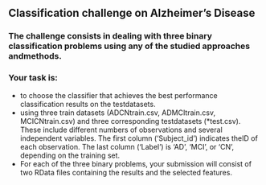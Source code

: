 ## Classification challenge on Alzheimer’s Disease

### The challenge consists in dealing with three binary classification problems using any of the studied approaches andmethods. 

### Your task is: 
- to choose the classifier that achieves the best performance classification results on the testdatasets.
- using three train datasets (ADCNtrain.csv, ADMCItrain.csv, MCICNtrain.csv) and three corresponding testdatasets (*test.csv). These include different numbers of observations and several independent variables. The first column (‘Subject_id’) indicates theID of each observation. The last column (‘Label’) is ‘AD’, ‘MCI’, or ‘CN’, depending on the training set.
- For each of the three binary problems, your submission will consist of two RData files containing the results and the selected features.
